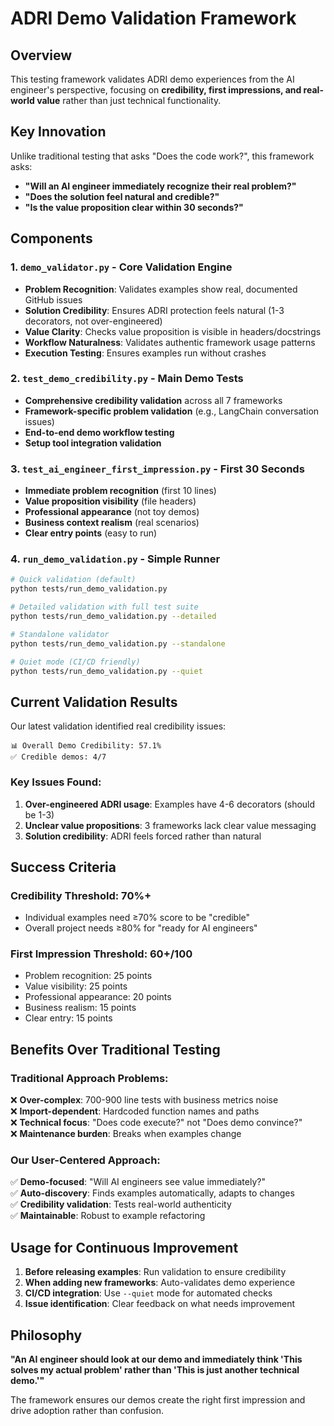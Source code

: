 # ADRI Demo Validation Framework

## Overview

This testing framework validates ADRI demo experiences from the AI engineer's perspective, focusing on **credibility, first impressions, and real-world value** rather than just technical functionality.

## Key Innovation

Unlike traditional testing that asks "Does the code work?", this framework asks:
- **"Will an AI engineer immediately recognize their real problem?"**
- **"Does the solution feel natural and credible?"**
- **"Is the value proposition clear within 30 seconds?"**

## Components

### 1. `demo_validator.py` - Core Validation Engine
- **Problem Recognition**: Validates examples show real, documented GitHub issues
- **Solution Credibility**: Ensures ADRI protection feels natural (1-3 decorators, not over-engineered)
- **Value Clarity**: Checks value proposition is visible in headers/docstrings
- **Workflow Naturalness**: Validates authentic framework usage patterns
- **Execution Testing**: Ensures examples run without crashes

### 2. `test_demo_credibility.py` - Main Demo Tests
- **Comprehensive credibility validation** across all 7 frameworks
- **Framework-specific problem validation** (e.g., LangChain conversation issues)
- **End-to-end demo workflow testing**
- **Setup tool integration validation**

### 3. `test_ai_engineer_first_impression.py` - First 30 Seconds
- **Immediate problem recognition** (first 10 lines)
- **Value proposition visibility** (file headers)
- **Professional appearance** (not toy demos)
- **Business context realism** (real scenarios)
- **Clear entry points** (easy to run)

### 4. `run_demo_validation.py` - Simple Runner
```bash
# Quick validation (default)
python tests/run_demo_validation.py

# Detailed validation with full test suite
python tests/run_demo_validation.py --detailed

# Standalone validator
python tests/run_demo_validation.py --standalone

# Quiet mode (CI/CD friendly)
python tests/run_demo_validation.py --quiet
```

## Current Validation Results

Our latest validation identified real credibility issues:

```
📊 Overall Demo Credibility: 57.1%
✅ Credible demos: 4/7
```

### Key Issues Found:
1. **Over-engineered ADRI usage**: Examples have 4-6 decorators (should be 1-3)
2. **Unclear value propositions**: 3 frameworks lack clear value messaging
3. **Solution credibility**: ADRI feels forced rather than natural

## Success Criteria

### Credibility Threshold: 70%+ 
- Individual examples need ≥70% score to be "credible"
- Overall project needs ≥80% for "ready for AI engineers"

### First Impression Threshold: 60+/100
- Problem recognition: 25 points
- Value visibility: 25 points  
- Professional appearance: 20 points
- Business realism: 15 points
- Clear entry: 15 points

## Benefits Over Traditional Testing

### Traditional Approach Problems:
❌ **Over-complex**: 700-900 line tests with business metrics noise  
❌ **Import-dependent**: Hardcoded function names and paths  
❌ **Technical focus**: "Does code execute?" not "Does demo convince?"  
❌ **Maintenance burden**: Breaks when examples change  

### Our User-Centered Approach:
✅ **Demo-focused**: "Will AI engineers see value immediately?"  
✅ **Auto-discovery**: Finds examples automatically, adapts to changes  
✅ **Credibility validation**: Tests real-world authenticity  
✅ **Maintainable**: Robust to example refactoring  

## Usage for Continuous Improvement

1. **Before releasing examples**: Run validation to ensure credibility
2. **When adding new frameworks**: Auto-validates demo experience  
3. **CI/CD integration**: Use `--quiet` mode for automated checks
4. **Issue identification**: Clear feedback on what needs improvement

## Philosophy

**"An AI engineer should look at our demo and immediately think 'This solves my actual problem' rather than 'This is just another technical demo.'"**

The framework ensures our demos create the right first impression and drive adoption rather than confusion.
